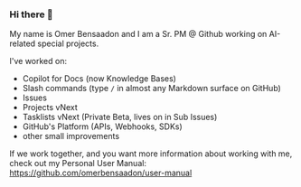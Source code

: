 ### Hi there 👋

My name is Omer Bensaadon and I am a Sr. PM @ Github working on AI-related special projects. 

I've worked on:

* Copilot for Docs (now Knowledge Bases)
* Slash commands (type `/` in almost any Markdown surface on GitHub) 
* Issues
* Projects vNext
* Tasklists vNext (Private Beta, lives on in Sub Issues)
* GitHub's Platform (APIs, Webhooks, SDKs)
* other small improvements

If we work together, and you want more information about working with me, check out my Personal User Manual: https://github.com/omerbensaadon/user-manual
